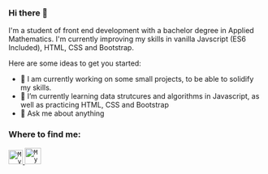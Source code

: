 ### Hi there 👋

I'm a student of front end development with a bachelor degree in Applied Mathematics. I'm currently improving my skills in vanilla Javscript (ES6 Included), HTML, CSS and Bootstrap.

Here are some ideas to get you started:

- 🔭 I am currently working on some small projects, to be able to solidify my skills.
- 🌱 I’m currently learning data strutcures and algorithms in Javascript, as well as practicing HTML, CSS and Bootstrap
- 💬 Ask me about anything

### Where to find me:

<a href="https://www.linkedin.com/in/leonardo-brombilla/">
  <code><img alt="My linkedin" width="28" src="https://www.flaticon.com/svg/static/icons/svg/1383/1383262.svg" /></code>
</a>

<a href="mailto:antunes.b.leonardo@gmail.com">
  <code><img alt="My e-mail" width="32" src="https://www.flaticon.com/svg/static/icons/svg/324/324123.svg" /></code>
</a>

